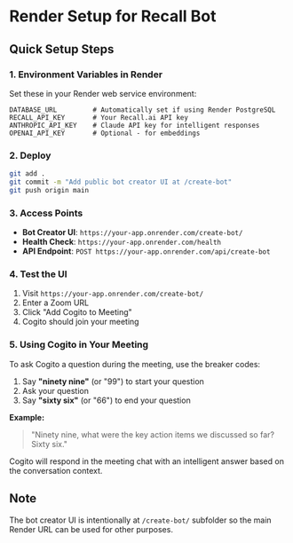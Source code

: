 # Render Setup for Recall Bot

## Quick Setup Steps

### 1. Environment Variables in Render
Set these in your Render web service environment:

```
DATABASE_URL         # Automatically set if using Render PostgreSQL
RECALL_API_KEY       # Your Recall.ai API key
ANTHROPIC_API_KEY    # Claude API key for intelligent responses
OPENAI_API_KEY       # Optional - for embeddings
```

### 2. Deploy
```bash
git add .
git commit -m "Add public bot creator UI at /create-bot"
git push origin main
```

### 3. Access Points
- **Bot Creator UI**: `https://your-app.onrender.com/create-bot/`
- **Health Check**: `https://your-app.onrender.com/health`
- **API Endpoint**: `POST https://your-app.onrender.com/api/create-bot`

### 4. Test the UI
1. Visit `https://your-app.onrender.com/create-bot/`
2. Enter a Zoom URL
3. Click "Add Cogito to Meeting"
4. Cogito should join your meeting

### 5. Using Cogito in Your Meeting

To ask Cogito a question during the meeting, use the breaker codes:

1. Say **"ninety nine"** (or "99") to start your question
2. Ask your question
3. Say **"sixty six"** (or "66") to end your question

**Example:**
> "Ninety nine, what were the key action items we discussed so far? Sixty six."

Cogito will respond in the meeting chat with an intelligent answer based on the conversation context.

## Note
The bot creator UI is intentionally at `/create-bot/` subfolder so the main Render URL can be used for other purposes.